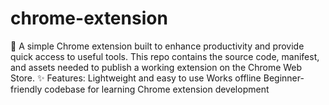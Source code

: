 # chrome-extension
🚀 A simple Chrome extension built to enhance productivity and provide quick access to useful tools. This repo contains the source code, manifest, and assets needed to publish a working extension on the Chrome Web Store.  ✨ Features:  Lightweight and easy to use  Works offline  Beginner-friendly codebase for learning Chrome extension development
